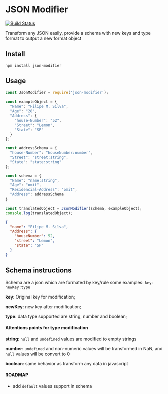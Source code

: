 # JSON Modifier

 [![Build Status](https://travis-ci.org/flpms/json-modifier.svg?branch=master)](https://travis-ci.org/flpms/json-modifier)

Transform any JSON easily, provide a schema with new keys and type format to output a new format object

## Install

`npm install json-modifier`

## Usage

``` javascript
const JsonModifier = require('json-modifier');

const exampleObject = {
  "Name": "Filipe M. Silva",
  "Age": "28",
  "Address": {
    "house-Number": "52",
    "Street": "Lemon",
    "State": "SP"
  }
};

const addressSchema = {
  "house-Number": "houseNumber:number",
  "Street": "street:string",
  "State": "state:string"
};

const schema = {
  "Name": "name:string",
  "Age": "omit",
  "Residencial-Address": "omit",
  "Address": addressSchema
}

const translatedObject = JsonModifier(schema, exampleObject);
console.log(translatedObject);
```
```JSON
{
  "name": "Filipe M. Silva",
  "Address": {
    "houseNumber": 52,
    "street": "Lemon",
    "state": "SP"
  }
}
```

## Schema instructions

Schema are a json which are formated by key/rule some examples:
`key`: `newKey:type`


**key**: Original key for modification;

**newKey**: new key after modification;

**type**: data type supported are string, number and boolean;

#### Attentions points for type modification


**string**: `null` and `undefined` values are modified to empty strings

**number**: `undefined` and non-numeric values will be transformed in NaN, and `null` values will be convert to 0

**boolean**: same behavior as transform any data in javascript

#### ROADMAP

- add `default` values support in schema
